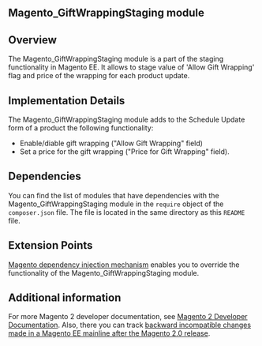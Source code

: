 <h2>Magento_GiftWrappingStaging module</h2>

## Overview

The Magento_GiftWrappingStaging module is a part of the staging functionality in Magento EE. It allows to stage value of 'Allow Gift Wrapping' flag and price of the wrapping for each product update.

## Implementation Details

The Magento_GiftWrappingStaging module adds to the Schedule Update form of a product the following functionality:

- Enable/diable gift wrapping ("Allow Gift Wrapping" field)
- Set a price for the gift wrapping ("Price for Gift Wrapping" field).

## Dependencies

You can find the list of modules that have dependencies with the Magento_GiftWrappingStaging module in the `require` object of the `composer.json` file. The file is located in the same directory as this `README` file.

## Extension Points

[Magento dependency injection mechanism](http://devdocs.magento.com/guides/v2.0/extension-dev-guide/depend-inj.html) enables you to override the functionality of the Magento_GiftWrappingStaging module.

## Additional information

For more Magento 2 developer documentation, see [Magento 2 Developer Documentation](http://devdocs.magento.com). Also, there you can track [backward incompatible changes made in a Magento EE mainline after the Magento 2.0 release](http://devdocs.magento.com/guides/v2.0/release-notes/changes/ee_changes.html).